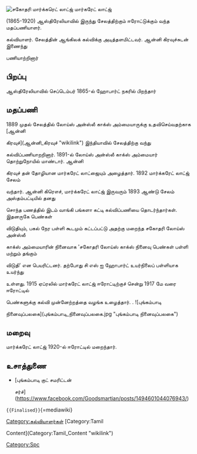 ![சகோதரி மார்க்கரெட் லாட்ஜ்](Lodge.png "சகோதரி மார்க்கரெட் லாட்ஜ்") மார்கரேட் லாட்ஜ்
(1865-1920) ஆஸ்திரேலியாவில் இருந்து சேலத்திற்கும் ஈரோட்டுக்கும் வந்த மதப்பணியாளர்.
கல்வியாளர். சேலத்தின் ஆங்கிலக் கல்விக்கு அடித்தளமிட்டவர். ஆன்னி கிரவுச்சுடன் இணைந்து
பணியாற்றினார்

## பிறப்பு

ஆஸ்திரேலியாவில் செப்டெம்பர் 1865-ல் ஹோபார்ட் நகரில் பிறந்தார்

## மதப்பணி

1889 முதல் சேலத்தில் லோய்ஸ் அன்ஸ்லீ காக்ஸ் அம்மையாருக்கு உதவிசெய்வதற்காக [ஆன்னி
கிரவுச்](ஆன்னி_கிரவுச் "wikilink") இந்தியாவில் சேலத்திற்கு வந்து
கல்விப்பணியாறறினார். 1891-ல் லோய்ஸ் அன்ஸ்லீ காக்ஸ் அம்மையார் தொற்றுநோயில் மாண்டார். ஆன்னி
கிரவுச் தன் தோழியான மார்கரேட் லாட்ஜையும் அழைத்தார். 1892 மார்க்கரேட் லாட்ஜ் சேலம்
வந்தார். ஆன்னி கிரௌச், மார்க்கரேட் லாட்ஜ் இருவரும் 1893 ஆண்டு சேலம் அஸ்தம்பட்டியில் தனது
சொந்த பணத்தில் இடம் வாங்கி பங்களா கட்டி கல்விப்பணியை தொடர்ந்தார்கள். இதனருகே பெண்கள்
விடுதியும், பகல் நேர பள்ளி கூடமும் கட்டப்பட்டு அதற்கு மறைந்த சகோதரி லோய்ஸ் அன்ஸ்லீ
காக்ஸ் அம்மையாரின் நினைவாக \'சகோதரி லோய்ஸ் காக்ஸ் நினைவு பெண்கள் பள்ளி மற்றும் தங்கும்
விடுதி\' என பெயரிட்டனர். தற்போது சி எஸ் ஐ ஹோபார்ட் உயர்நிலைப் பள்ளியாக உயர்ந்து
உள்ளது. 1915 ஏப்ரலில் மார்கரேட் லாட்ஜ் ஈரோட்டிற்குச் சென்று 1917 மே வரை ஈரோட்டில்
பெண்களுக்கு கல்வி முன்னேற்றத்தை வழங்க உழைத்தார். . ![புங்கம்பாடி
நினைவுப்பலகை](புங்கம்பாடி_நினைவுப்பலகை.jpg "புங்கம்பாடி நினைவுப்பலகை")

## மறைவு

மார்க்கரேட் லாட்ஜ் 1920-ல் ஈரோட்டில் மறைந்தார்.

## உசாத்துணை

-   [புங்கம்பாடி குட் சமரிட்டன்
    சர்ச்](https://www.facebook.com/Goodsmartian/posts/1494601044076943/)

[]( "wikilink") `{{Finalised}}`{=mediawiki}

[Category:கல்வியாளர்கள்](Category:கல்வியாளர்கள் "wikilink") [Category:Tamil
Content](Category:Tamil_Content "wikilink")
[Category:Spc](Category:Spc "wikilink")
